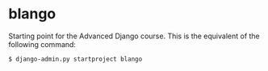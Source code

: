 # blango

Starting point for the Advanced Django course. This is the equivalent of the following command:

```bash
$ django-admin.py startproject blango
```

